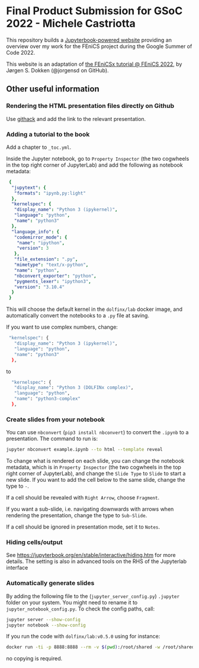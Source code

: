 # Final Product Submission for GSoC 2022 - Michele Castriotta

This repository builds a [Jupyterbook-powered website](https://mikics.github.io/gsoc-jupyterbook/submission.html) providing an overview over
my work for the FEniCS project during the Google Summer of Code 2022.

This website is an adaptation of [the FEniCSx tutorial @ FEniCS 2022](https://jorgensd.github.io/fenics22-tutorial),
by Jørgen S. Dokken (@jorgensd on GitHub).

## Other useful information

### Rendering the HTML presentation files directly on Github

Use [githack](https://raw.githack.com/) and add the link to the relevant presentation.

### Adding a tutorial to the book

Add a chapter to `_toc.yml`.

Inside the Jupyter notebook, go to `Property Inspector` (the two cogwheels in the top right corner of JupyterLab)
and add the following as notebook metadata:

```yml
 {
  "jupytext": {
   "formats": "ipynb,py:light"
  },
  "kernelspec": {
   "display_name": "Python 3 (ipykernel)",
   "language": "python",
   "name": "python3"
  },
  "language_info": {
   "codemirror_mode": {
    "name": "ipython",
    "version": 3
   },
   "file_extension": ".py",
   "mimetype": "text/x-python",
   "name": "python",
   "nbconvert_exporter": "python",
   "pygments_lexer": "ipython3",
   "version": "3.10.4"
  }
 }
```

This will choose the default kernel in the `dolfinx/lab` docker image, and automatically convert the notebooks to a `.py` file at saving.

If you want to use complex numbers, change:

```bash
 "kernelspec": {
   "display_name": "Python 3 (ipykernel)",
   "language": "python",
   "name": "python3"
  },
```

to

```bash
  "kernelspec": {
   "display_name": "Python 3 (DOLFINx complex)",
   "language": "python",
   "name": "python3-complex"
  },
```

### Create slides from your notebook

You can use `nbconvert` (`pip3 install nbconvert`) to convert the `.ipynb` to a presentation.
The command to run is:

```bash
jupyter nbconvert example.ipynb --to html --template reveal
```

To change what is rendered on each slide, you can change the notebook metadata,
which is in `Property Inspector` (the two cogwheels in the top right corner of JupyterLab), and change the `Slide Type` to `Slide` to start a new slide. If you want to add the cell below to the same slide, change the type to `-`.

If a cell should be revealed with `Right Arrow`, choose `Fragment`.

If you want a sub-slide, i.e. navigating downwards with arrows when rendering the presentation, change the type to `Sub-Slide`.

If a cell should be ignored in presentation mode, set it to `Notes`.

### Hiding cells/output

See <https://jupyterbook.org/en/stable/interactive/hiding.htm> for more details. The setting is also in advanced tools on the RHS of the Jupyterlab interface

### Automatically generate slides

By adding the following file to the (`jupyter_server_config.py`) `.jupyter` folder on your system.
You might need to rename it to `jupyter_notebook_config.py`.
To check the config paths, call:

```bash
jupyter server --show-config
jupyter notebook --show-config
```

If you run the code with `dolfinx/lab:v0.5.0` using for instance:

```bash
docker run -ti -p 8888:8888 --rm -v $(pwd):/root/shared -w /root/shared dolfinx/lab:v0.5.0
```

no copying is required.
